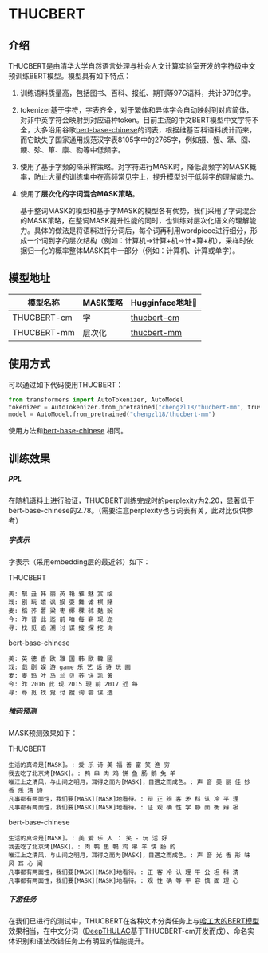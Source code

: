 # THUCBERT

## 介绍

THUCBERT是由清华大学自然语言处理与社会人文计算实验室开发的字符级中文预训练BERT模型。模型具有如下特点：

1. 训练语料质量高，包括图书、百科、报纸、期刊等97G语料，共计378亿字。

2. tokenizer基于字符，字表齐全，对于繁体和异体字会自动映射到对应简体，对非中英字符会映射到对应语种token。目前主流的中文BERT模型中文字符不全，大多沿用谷歌<a href="https://huggingface.co/bert-base-chinese">bert-base-chinese</a>的词表，根据维基百科语料统计而来，而它缺失了国家通用规范汉字表8105字中的2765字，例如镊、馊、犟、囵、鲠、殄、箪、廪、勠等中低频字。

3. 使用了基于字频的降采样策略。对字符进行MASK时，降低高频字的MASK概率，防止大量的训练集中在高频常见字上，提升模型对于低频字的理解能力。

4. 使用了**层次化的字词混合MASK策略**。

   基于整词MASK的模型和基于字MASK的模型各有优势，我们采用了字词混合的MASK策略，在整词MASK提升性能的同时，也训练对层次化语义的理解能力。具体的做法是将语料进行分词后，每个词再利用wordpiece进行细分，形成一个词到字的层次结构（例如：计算机→计算+机→计+算+机），采样时依据归一化的概率整体MASK其中一部分（例如：计算机、计算或单字）。

## 模型地址

| 模型名称    | MASK策略 | Hugginface地址🤗                                              |
| ----------- | -------- | ------------------------------------------------------------ |
| THUCBERT-cm | 字       | <a href="https://huggingface.co/chengzl18/thucbert-cm">thucbert-cm</a> |
| THUCBERT-mm | 层次化   | <a href="https://huggingface.co/chengzl18/thucbert-cm">thucbert-mm</a> |

## 使用方式

可以通过如下代码使用THUCBERT：

```python
from transformers import AutoTokenizer, AutoModel
tokenizer = AutoTokenizer.from_pretrained("chengzl18/thucbert-mm", trust_remote_code=True)
model = AutoModel.from_pretrained("chengzl18/thucbert-mm")
```

使用方法和<a href="https://huggingface.co/bert-base-chinese">bert-base-chinese</a> 相同。

## 训练效果

##### PPL

在随机语料上进行验证，THUCBERT训练完成时的perplexity为2.20，显著低于bert-base-chinese的2.78。（需要注意perplexity也与词表有关，此对比仅供参考）

##### 字表示

字表示（采用embedding层的最近邻）如下：

THUCBERT

```
美: 靓 丑 韩 丽 英 艳 雅 魅 赏 绘
戏: 剧 玩 嬉 讽 娱 耍 舞 谑 棋 赌
麦: 稻 荞 薯 粱 枣 椰 稞 秫 麸 豌
今: 昨 昔 此 迄 前 咱 每 崭 现 迩
寻: 找 觅 追 溯 讨 谋 搜 探 挖 询
```

bert-base-chinese

```
美: 英 德 香 欧 雅 国 韩 歐 韓 國
戏: 戲 剧 娱 游 game 乐 艺 话 诗 玩 画
麦: 麥 玛 叶 马 兰 贝 荞 饼 凯 黄
今: 昨 2016 此 现 2015 現 前 2017 近 每
寻: 尋 觅 找 覓 讨 搜 询 尝 谋 选
```

##### 掩码预测

MASK预测效果如下：

THUCBERT

```
生活的真谛是[MASK]。: 爱 乐 诗 美 福 善 富 笑 渔 穷
我去吃了北京烤[MASK]。: 鸭 串 肉 鸡 饼 鱼 肠 鹅 兔 羊
唯江上之清风，与山间之明月，耳得之而为[MASK]，目遇之而成色。: 声 音 美 丽 佳 妙 香 乐 清 诗
凡事都有两面性，我们要[MASK][MASK]地看待。: 辩 正 辨 客 矛 科 认 冷 平 理
凡事都有两面性，我们要[MASK][MASK]地看待。: 证 观 确 性 学 静 面 衡 辩 极
```

bert-base-chinese

```
生活的真谛是[MASK]。: 美 爱 乐 人 ： 笑 - 玩 活 好
我去吃了北京烤[MASK]。: 肉 鸭 鱼 鴨 鸡 串 羊 饼 肠 的
唯江上之清风，与山间之明月，耳得之而为[MASK]，目遇之而成色。: 声 音 光 香 形 味 风 耳 心 闻
凡事都有两面性，我们要[MASK][MASK]地看待。: 正 客 冷 认 理 平 公 坦 科 清
凡事都有两面性，我们要[MASK][MASK]地看待。: 观 性 确 等 平 容 慎 面 理 心
```

##### 下游任务

在我们已进行的测试中，THUCBERT在各种文本分类任务上与[哈工大的BERT模型](https://huggingface.co/hfl/chinese-bert-wwm-ext)效果相当，在中文分词（[DeepTHULAC](https://github.com/thunlp/DeepTHULAC)基于THUCBERT-cm开发而成）、命名实体识别和语法改错任务上有明显的性能提升。

